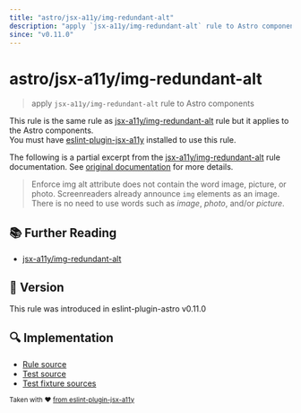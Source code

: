 ```yaml
---
title: "astro/jsx-a11y/img-redundant-alt"
description: "apply `jsx-a11y/img-redundant-alt` rule to Astro components"
since: "v0.11.0"
---
```


# astro/jsx-a11y/img-redundant-alt

> apply `jsx-a11y/img-redundant-alt` rule to Astro components

This rule is the same rule as [jsx-a11y/img-redundant-alt] rule but it applies to the Astro components.  
You must have [eslint-plugin-jsx-a11y] installed to use this rule.

[eslint-plugin-jsx-a11y]: https://github.com/jsx-eslint/eslint-plugin-jsx-a11y
[jsx-a11y/img-redundant-alt]: https://github.com/jsx-eslint/eslint-plugin-jsx-a11y/tree/HEAD/docs/rules/img-redundant-alt.md

The following is a partial excerpt from the [jsx-a11y/img-redundant-alt] rule documentation. See [original documentation][jsx-a11y/img-redundant-alt] for more details.

> Enforce img alt attribute does not contain the word image, picture, or photo. Screenreaders already announce `img` elements as an image. There is no need to use words such as *image*, *photo*, and/or *picture*.

## 📚 Further Reading

- [jsx-a11y/img-redundant-alt]

## 🚀 Version

This rule was introduced in eslint-plugin-astro v0.11.0

## 🔍 Implementation

- [Rule source](https://github.com/ota-meshi/eslint-plugin-astro/blob/main/src/rules/jsx-a11y/img-redundant-alt.ts)
- [Test source](https://github.com/ota-meshi/eslint-plugin-astro/blob/main/tests/src/rules/jsx-a11y/img-redundant-alt.ts)
- [Test fixture sources](https://github.com/ota-meshi/eslint-plugin-astro/tree/main/tests/fixtures/rules/jsx-a11y/img-redundant-alt)

<sup>Taken with ❤️ [from eslint-plugin-jsx-a11y](https://github.com/jsx-eslint/eslint-plugin-jsx-a11y/tree/HEAD/docs/rules/img-redundant-alt.md)</sup>
